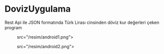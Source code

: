 # DovizUygulama
Rest Api ile JSON formatında Türk Lirası cinsinden döviz kur değerleri çeken program
<figure>
   src="/resim/android1.png"></a>
</figure>

<figure>
   src="/resim/android2.png"></a>
</figure>
